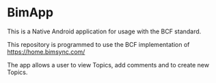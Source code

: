 # BimApp 

This is a Native Android application for usage with the BCF standard.

This repository is programmed to use the BCF implementation of https://home.bimsync.com/

The app allows a user to view Topics, add comments and to create new Topics. 


